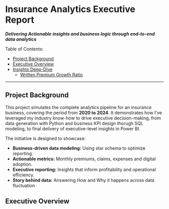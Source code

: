 # Insurance Analytics Executive Report
_**Delivering Actionable insights and business logic through end-to-end data analytics**_

 Table of Contents:
 
- [Project Background](#project-background)
- [Executive Overview](#executive-overview)
- [Insights Deep-Dive](#insights-deep-dive)
  - [Written Premium Growth Ratio](#written-premmium-growth-ratio)
---
## Project Background

This project simulates the complete analytics pipeline for an insurance business, covering the period from **2020 to 2024**. It demonstrates how I've leveraged my industry know-how to drive executive decision-making, from data generation with Python and business KPI design thorugh SQL modeling, to final delivery of executive-level insights in Power BI.

The initiative is designed to showcase:
- **Business-driven data modeling:** Using star schema to optimize reporting.
- **Actionable metrics:** Monthly premiums, claims, expenses and digital adoption.
- **Executive reporting:** Insights that inform profitability and operational efficiency.
- **Story behind data:** Answering How and Why it happens across data fluctuation 

## Executive Overview



